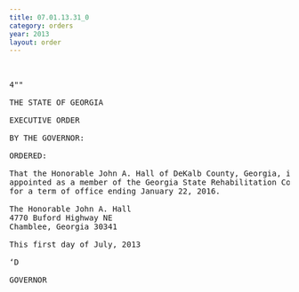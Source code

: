 ```yaml
---
title: 07.01.13.31_0
category: orders
year: 2013
layout: order
---
```


<pre> 

4""

THE STATE OF GEORGIA

EXECUTIVE ORDER

BY THE GOVERNOR:

ORDERED:

That the Honorable John A. Hall of DeKalb County, Georgia, is
appointed as a member of the Georgia State Rehabilitation Council,
for a term of office ending January 22, 2016.

The Honorable John A. Hall
4770 Buford Highway NE
Chamblee, Georgia 30341

This first day of July, 2013

‘D

GOVERNOR

</pre>

